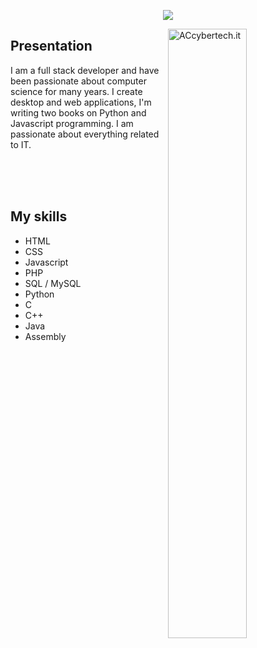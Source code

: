 <p align="center">
  <a href="https://github.com/kevzero/presentation/blob/main/welcome-to-my-world.png">
    <img src="https://github.com/kevzero/presentation/blob/main/welcome-to-my-world.png">
  </a>
</p>
<p><img align="right" width="50%" src="https://github.com/kevzero/presentation/blob/main/my_js.gif" alt="ACcybertech.it"/></p>
  <h2>Presentation</h2>
  <p>I am a full stack developer and have been passionate about computer science for many years.
  I create desktop and web applications, I'm writing two books on Python and Javascript programming. I am passionate about everything related to IT.</p>
<br/>
<br/>
<br/>
<h2 font-weight="bold">My skills</h2>
<ul font-weight="bold">
  <li>HTML</li>
  <li>CSS</li>
  <li>Javascript</li>
  <li>PHP</li>
  <li>SQL / MySQL</li>
  <li>Python</li>
  <li>C</li>
  <li>C++</li>
  <li>Java</li>
  <li>Assembly</li>
</ul>
